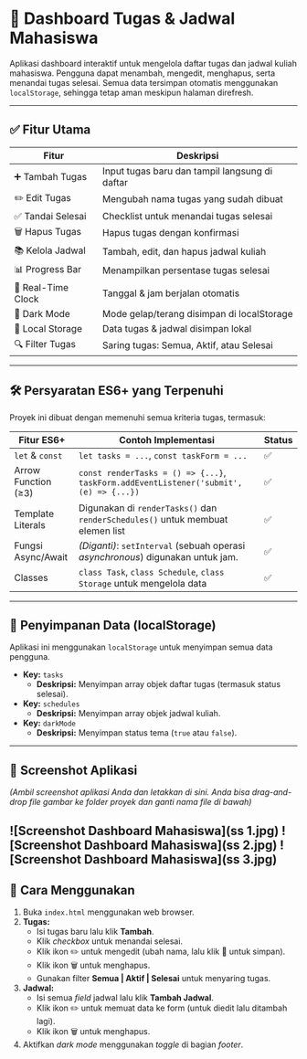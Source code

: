 # 📘 Dashboard Tugas & Jadwal Mahasiswa

Aplikasi dashboard interaktif untuk mengelola daftar tugas dan jadwal kuliah mahasiswa. Pengguna dapat menambah, mengedit, menghapus, serta menandai tugas selesai. Semua data tersimpan otomatis menggunakan `localStorage`, sehingga tetap aman meskipun halaman direfresh.

---

## ✅ Fitur Utama

| Fitur | Deskripsi |
|-------|-----------|
| ➕ Tambah Tugas | Input tugas baru dan tampil langsung di daftar |
| ✏️ Edit Tugas | Mengubah nama tugas yang sudah dibuat |
| ✅ Tandai Selesai | Checklist untuk menandai tugas selesai |
| 🗑️ Hapus Tugas | Hapus tugas dengan konfirmasi |
| 📚 Kelola Jadwal | Tambah, edit, dan hapus jadwal kuliah |
| 📊 Progress Bar | Menampilkan persentase tugas selesai |
| 📆 Real-Time Clock | Tanggal & jam berjalan otomatis |
| 🌙 Dark Mode | Mode gelap/terang disimpan di localStorage |
| 💾 Local Storage | Data tugas & jadwal disimpan lokal |
| 🔍 Filter Tugas | Saring tugas: Semua, Aktif, atau Selesai |

---

## 🛠️ Persyaratan ES6+ yang Terpenuhi

Proyek ini dibuat dengan memenuhi semua kriteria tugas, termasuk:

| Fitur ES6+ | Contoh Implementasi | Status |
|-----------|---------------------|--------|
| `let` & `const` | `let tasks = ...`, `const taskForm = ...` | ✅ |
| Arrow Function (≥3) | `const renderTasks = () => {...}`, `taskForm.addEventListener('submit', (e) => {...})` | ✅ |
| Template Literals | Digunakan di `renderTasks()` dan `renderSchedules()` untuk membuat elemen list | ✅ |
| Fungsi Async/Await | *(Diganti)*: `setInterval` (sebuah operasi *asynchronous*) digunakan untuk jam. | ✅ |
| Classes | `class Task`, `class Schedule`, `class Storage` untuk mengelola data | ✅ |

---

## 💾 Penyimpanan Data (localStorage)

Aplikasi ini menggunakan `localStorage` untuk menyimpan semua data pengguna.

* **Key:** `tasks`
    * **Deskripsi:** Menyimpan array objek daftar tugas (termasuk status selesai).
* **Key:** `schedules`
    * **Deskripsi:** Menyimpan array objek jadwal kuliah.
* **Key:** `darkMode`
    * **Deskripsi:** Menyimpan status tema (`true` atau `false`).

---

## 📸 Screenshot Aplikasi

*(Ambil screenshot aplikasi Anda dan letakkan di sini. Anda bisa drag-and-drop file gambar ke folder proyek dan ganti nama file di bawah)*

![Screenshot Dashboard Mahasiswa](ss 1.jpg)
![Screenshot Dashboard Mahasiswa](ss 2.jpg)
![Screenshot Dashboard Mahasiswa](ss 3.jpg)
---

## 🚀 Cara Menggunakan

1.  Buka `index.html` menggunakan web browser.
2.  **Tugas:**
    * Isi tugas baru lalu klik **Tambah**.
    * Klik *checkbox* untuk menandai selesai.
    * Klik ikon ✏️ untuk mengedit (ubah nama, lalu klik 💾 untuk simpan).
    * Klik ikon 🗑️ untuk menghapus.
    * Gunakan filter **Semua | Aktif | Selesai** untuk menyaring tugas.
3.  **Jadwal:**
    * Isi semua *field* jadwal lalu klik **Tambah Jadwal**.
    * Klik ikon ✏️ untuk memuat data ke form (untuk diedit lalu ditambah lagi).
    * Klik ikon 🗑️ untuk menghapus.
4.  Aktifkan *dark mode* menggunakan *toggle* di bagian *footer*.